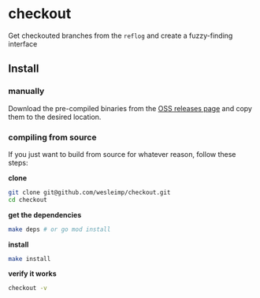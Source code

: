 # checkout

Get checkouted branches from the `reflog` and create a fuzzy-finding interface

## Install

### manually

Download the pre-compiled binaries from the [OSS releases page](https://github.com/wesleimp/checkout/releases) and copy them to the desired location.

### compiling from source

If you just want to build from source for whatever reason, follow these steps:

**clone**

```sh
git clone git@github.com/wesleimp/checkout.git
cd checkout
```

**get the dependencies**

```sh
make deps # or go mod install
```

**install**

```sh
make install
```

**verify it works**

```sh
checkout -v
```
